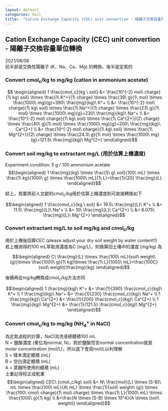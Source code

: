 ```yaml
---
layout: default
categories: Soil
title:  "Cation Exchange Capacity (CEC) unit convertion - 陽離子交換容量單位轉換"
---  
```

## Cation Exchange Capacity (CEC) unit convertion - 陽離子交換容量單位轉換  
2021/08/06  
前半部是交換性陽離子 (K、Na、Ca、Mg) 的轉換，後半是定氮的
### Convert cmol<sub>c</sub>/kg to mg/kg (cation in ammonium acetate)   
$$ \begin{aligned} 
1 \frac{cmol_c}{kg \ soil} &= \frac{10^{-2} mol\ charge}{1\ kg\ soil} \times \frac{1\ K^+}{1\ charge} \times \frac{39\ g}{1\ mol} \times \frac{1000\ mg}{g}=390\ \frac{mg}{kg}\ K^+ \\
&= \frac{10^{-2} mol\ charge}{1\ kg\ soil} \times \frac{1\ Na^+}{1\ charge} \times \frac{23\ g}{1\ mol} \times \frac{1000\ mg}{g}=230\ \frac{mg}{kg}\ Na^+ \\
&= \frac{10^{-2} mol\ charge}{1\ kg\ soil} \times \frac{1\ Ca^{2+}}{2\ charge} \times \frac{40\ g}{1\ mol} \times \frac{1000\ mg}{g}=200\ \frac{mg}{kg}\ Ca^{2+} \\
&= \frac{10^{-2} mol\ charge}{1\ kg\ soil} \times \frac{1\ Mg^{2+}}{2\ charge} \times \frac{24.3\ g}{1\ mol} \times \frac{1000\ mg}{g}=121.5\ \frac{mg}{kg}\ Mg^{2+} 
\end{aligned}$$  
  
### Convert soil mg/kg to extractant mg/L (用於估算上機濃度)  
Experiment condition: 5 g / 100 ammonium acetate    
$$\begin{aligned}
1 \frac{mg}{kg} \times \frac{5\ g\ soil}{100\ mL} \times \frac{1\ kg}{1000\ g} \times \frac{1000\ mL}{1\ L}=\frac{1}{20} \frac{mg}{L}
\end{aligned}$$  
  
綜上，若要將前人文獻的cmol<sub>c</sub>/kg用於估算上機濃度則可直接轉換如下  
  
$$\begin{aligned} 
1 \frac{cmol_c}{kg \ soil} 
&= 19.5\ \frac{mg}{L}\ K^+ \\
&= 11.5\ \frac{mg}{L}\ Na^+ \\
&= 10\ \frac{mg}{L}\ Ca^{2+} \\
&= 6.075\ \frac{mg}{L}\ Mg^{2+} 
\end{aligned}$$
  
### Convert extractant mg/L to soil mg/kg and cmol<sub>c</sub>/kg
用於上機後回算CEC (please adjust your dry soil weight by water content!!)  
若上機測得的100 mL萃取液濃度為C (mg/L)，則換算回土壤中的濃度 (mg/kg) 為  
  
$$\begin{aligned}
C\ \frac{mg}{L} \times \frac{100\ mL}{soil\ weight\ (g)}\times \frac{1000\ g}{1\ kg}\times \frac{1\ L}{1000\ mL}=\frac{100C}{soil\ weight}\frac{mg}{kg}
\end{aligned}$$   
  
後續再從mg/kg轉換成cmol<sub>c</sub>/kg方法亦同  
  
$$\begin{aligned}
1 \frac{mg}{kg}\ K^+ &= \frac{1}{390} \frac{cmol_c}{kg}\ K^+ \\
1 \frac{mg}{kg}\ Na^+ &= \frac{1}{230} \frac{cmol_c}{kg}\ Na^+ \\
1 \frac{mg}{kg}\ Ca^{2+} &= \frac{1}{200} \frac{cmol_c}{kg}\ Ca^{2+} \\
1 \frac{mg}{kg}\ Mg^{2+} &= \frac{1}{121.5} \frac{cmol_c}{kg}\ Mg^{2+}
\end{aligned}$$  
  
### Convert cmol<sub>c</sub>/kg to mg/kg (NH<sub>4</sub><sup>+</sup> in NaCl)  
為定氮過程的計算，NaCl流洗液總體積100 mL  
N = 鹽酸濃度 (單位為normal, N)，對於鹽酸而言normal concentration就是molar concentration (mol/L)，所以底下會寫mol/L以利理解    
S = 樣本滴定體積 (mL)  
B = 空白滴定體積 (mL)  
A = 蒸餾所使用的體積 (mL)  
土重記得校正成乾重  
$$\begin{aligned}
CEC\ (cmol_c/kg\ soil) &= N\ \frac{mol}{L} \times (S-B)\ mL \times \frac{100\ mL}{A\ mL} \times \frac{1}{soil\ weight\ (g)} \times \frac{100\ cmol\ charge}{1\ mol\ charge} \times \frac{1\ L}{1000\ mL} \times \frac{1000\ g}{1\ kg} \\
&=\frac{N \times (S-B) \times 10^4}{A \times (soil\ weight)}
\end{aligned}$$  



